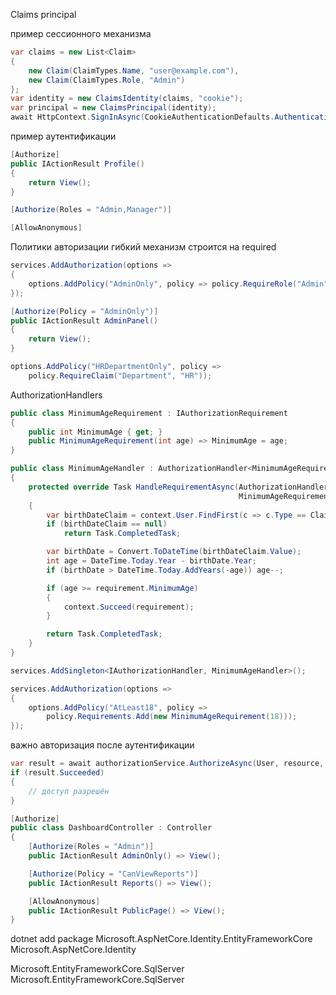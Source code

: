 Claims principal 

пример сессионного механизма
```csharp
var claims = new List<Claim>
{
    new Claim(ClaimTypes.Name, "user@example.com"),
    new Claim(ClaimTypes.Role, "Admin")
};
var identity = new ClaimsIdentity(claims, "cookie");
var principal = new ClaimsPrincipal(identity);
await HttpContext.SignInAsync(CookieAuthenticationDefaults.AuthenticationScheme, principal);
```

пример аутентификации
```csharp
[Authorize]
public IActionResult Profile()
{
    return View();
}
```


```csharp
[Authorize(Roles = "Admin,Manager")]
```


```csharp
[AllowAnonymous]
```

Политики авторизации
гибкий механизм строится на required

```csharp
services.AddAuthorization(options =>
{
    options.AddPolicy("AdminOnly", policy => policy.RequireRole("Admin"));
});
```


```csharp
[Authorize(Policy = "AdminOnly")]
public IActionResult AdminPanel()
{
    return View();
}
```


```csharp
options.AddPolicy("HRDepartmentOnly", policy =>
    policy.RequireClaim("Department", "HR"));
```


AuthorizationHandlers
```csharp
public class MinimumAgeRequirement : IAuthorizationRequirement
{
    public int MinimumAge { get; }
    public MinimumAgeRequirement(int age) => MinimumAge = age;
}
```


```csharp
public class MinimumAgeHandler : AuthorizationHandler<MinimumAgeRequirement>
{
    protected override Task HandleRequirementAsync(AuthorizationHandlerContext context,
                                                   MinimumAgeRequirement requirement)
    {
        var birthDateClaim = context.User.FindFirst(c => c.Type == ClaimTypes.DateOfBirth);
        if (birthDateClaim == null) 
	        return Task.CompletedTask;

        var birthDate = Convert.ToDateTime(birthDateClaim.Value);
        int age = DateTime.Today.Year - birthDate.Year;
        if (birthDate > DateTime.Today.AddYears(-age)) age--;

        if (age >= requirement.MinimumAge)
        {
            context.Succeed(requirement);
        }

        return Task.CompletedTask;
    }
}
```

```csharp
services.AddSingleton<IAuthorizationHandler, MinimumAgeHandler>();
```

```csharp
services.AddAuthorization(options =>
{
    options.AddPolicy("AtLeast18", policy =>
        policy.Requirements.Add(new MinimumAgeRequirement(18)));
});
```

важно авторизация после аутентификации

```csharp
var result = await authorizationService.AuthorizeAsync(User, resource, "PolicyName");
if (result.Succeeded)
{
    // доступ разрешён
}
```


```csharp
[Authorize]
public class DashboardController : Controller
{
    [Authorize(Roles = "Admin")]
    public IActionResult AdminOnly() => View();

    [Authorize(Policy = "CanViewReports")]
    public IActionResult Reports() => View();

    [AllowAnonymous]
    public IActionResult PublicPage() => View();
}
```


dotnet add package Microsoft.AspNetCore.Identity.EntityFrameworkCore
Microsoft.AspNetCore.Identity

Microsoft.EntityFrameworkCore.SqlServer
Microsoft.EntityFrameworkCore.SqlServer




